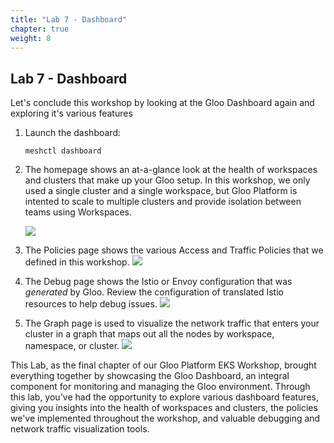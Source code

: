 ```yaml
---
title: "Lab 7 - Dashboard"
chapter: true
weight: 8
---
```


## Lab 7 - Dashboard

Let's conclude this workshop by looking at the Gloo Dashboard again and exploring it's various features

1. Launch the dashboard:
  
     ```
     meshctl dashboard
     ```
  
2. The homepage shows an at-a-glance look at the health of workspaces and clusters that make up your Gloo setup. In this workshop, we only used a single cluster and a single workspace, but Gloo Platform is intented to scale to multiple clusters and provide isolation between teams using Workspaces. 

   ![](/images/dashboard-home.png)

3. The Policies page shows the various Access and Traffic Policies that we defined in this workshop.
   ![](/images/dashboard-policy.png)

4. The Debug page shows the Istio or Envoy configuration that was _generated_ by Gloo. Review the configuration of translated Istio resources to help debug issues.
   ![](/images/dashboard-debug.png)

5. The Graph page is used to visualize the network traffic that enters your cluster in a graph that maps out all the nodes by workspace, namespace, or cluster.
   ![](/images/dashboard-graph.png)

This Lab, as the final chapter of our Gloo Platform EKS Workshop, brought everything together by showcasing the Gloo Dashboard, an integral component for monitoring and managing the Gloo environment. Through this lab, you've had the opportunity to explore various dashboard features, giving you insights into the health of workspaces and clusters, the policies we've implemented throughout the workshop, and valuable debugging and network traffic visualization tools.
